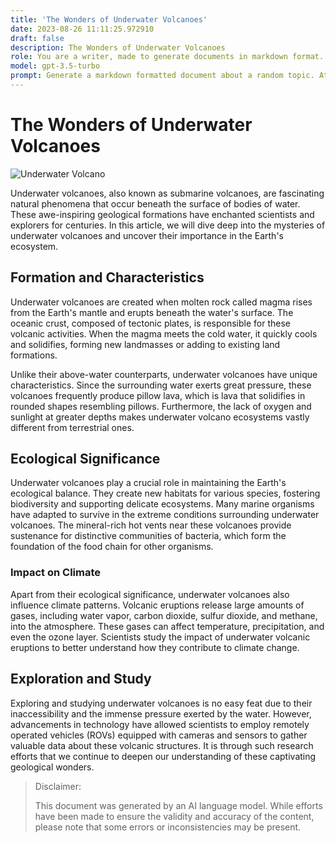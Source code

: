 ```yaml
---
title: 'The Wonders of Underwater Volcanoes'
date: 2023-08-26 11:11:25.972910
draft: false
description: The Wonders of Underwater Volcanoes
role: You are a writer, made to generate documents in markdown format. It is very important that all of the documents you generate are in valid markdown format.
model: gpt-3.5-turbo
prompt: Generate a markdown formatted document about a random topic. At the bottom, include a disclaimer explaining that the document was generated by you. The first line of the document should be the title. Make sure that the entire document is in proper markdown format, using a mix of various tags to make the document visually appealing.
---
```


# The Wonders of Underwater Volcanoes

![Underwater Volcano](https://example.com/volcano.jpg)

Underwater volcanoes, also known as submarine volcanoes, are fascinating natural phenomena that occur beneath the surface of bodies of water. These awe-inspiring geological formations have enchanted scientists and explorers for centuries. In this article, we will dive deep into the mysteries of underwater volcanoes and uncover their importance in the Earth's ecosystem.

## Formation and Characteristics

Underwater volcanoes are created when molten rock called magma rises from the Earth's mantle and erupts beneath the water's surface. The oceanic crust, composed of tectonic plates, is responsible for these volcanic activities. When the magma meets the cold water, it quickly cools and solidifies, forming new landmasses or adding to existing land formations.

Unlike their above-water counterparts, underwater volcanoes have unique characteristics. Since the surrounding water exerts great pressure, these volcanoes frequently produce pillow lava, which is lava that solidifies in rounded shapes resembling pillows. Furthermore, the lack of oxygen and sunlight at greater depths makes underwater volcano ecosystems vastly different from terrestrial ones.

## Ecological Significance

Underwater volcanoes play a crucial role in maintaining the Earth's ecological balance. They create new habitats for various species, fostering biodiversity and supporting delicate ecosystems. Many marine organisms have adapted to survive in the extreme conditions surrounding underwater volcanoes. The mineral-rich hot vents near these volcanoes provide sustenance for distinctive communities of bacteria, which form the foundation of the food chain for other organisms.

### Impact on Climate

Apart from their ecological significance, underwater volcanoes also influence climate patterns. Volcanic eruptions release large amounts of gases, including water vapor, carbon dioxide, sulfur dioxide, and methane, into the atmosphere. These gases can affect temperature, precipitation, and even the ozone layer. Scientists study the impact of underwater volcanic eruptions to better understand how they contribute to climate change.

## Exploration and Study

Exploring and studying underwater volcanoes is no easy feat due to their inaccessibility and the immense pressure exerted by the water. However, advancements in technology have allowed scientists to employ remotely operated vehicles (ROVs) equipped with cameras and sensors to gather valuable data about these volcanic structures. It is through such research efforts that we continue to deepen our understanding of these captivating geological wonders.

>Disclaimer:
>
>This document was generated by an AI language model. While efforts have been made to ensure the validity and accuracy of the content, please note that some errors or inconsistencies may be present.